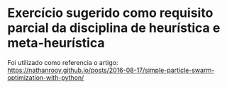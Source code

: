 # Exercício sugerido como requisito parcial da disciplina de heurística e meta-heurística 
Foi utilizado como referencia o artigo: https://nathanrooy.github.io/posts/2016-08-17/simple-particle-swarm-optimization-with-python/

